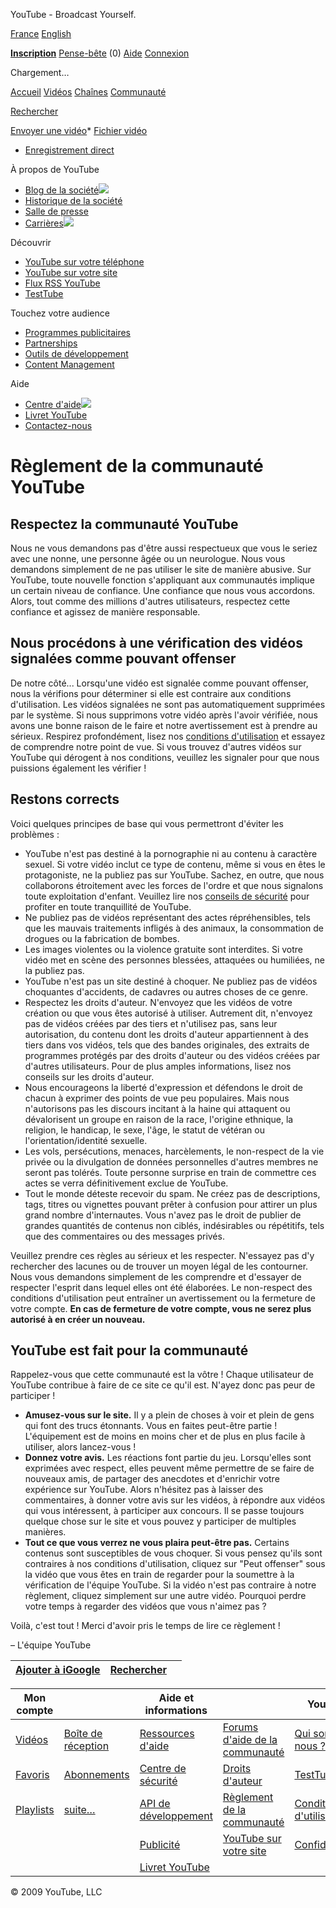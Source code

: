 



YouTube - Broadcast Yourself.

















[France](#)
[English](#)



**[Inscription](/signup?next=/t/community_guidelines)**
[Pense-bête](/watch_queue?all) (0)
[Aide](http://help.youtube.com/support/youtube/bin/static.py?page=start.cs&hl=en-US)
[Connexion](/login?next=/t/community_guidelines)





Chargement…

[Accueil](/)
[Vidéos](/browse)
[Chaînes](/members)
[Communauté](/community)




[Rechercher](#)

[Envoyer une vidéo](/my_videos_upload)* [Fichier vidéo](/my_videos_upload)
* [Enregistrement direct](/my_videos_quick_capture)







 À propos de YouTube

* [Blog de la société![](http://s.ytimg.com/yt/img/img_about_toexternal_14x9-vfl35309.gif)](/blog)
* [Historique de la société](/t/about)
* [Salle de presse](/press_room)
* [Carrières![](http://s.ytimg.com/yt/img/img_about_toexternal_14x9-vfl35309.gif)](http://www.google.com/support/jobs/bin/static.py?page=youtube.cs&lc=youtube)



 Découvrir

* [YouTube sur votre téléphone](/mobile)
* [YouTube sur votre site](/youtubeonyoursite)
* [Flux RSS YouTube](/t/rss_feeds)
* [TestTube](/testtube)



 Touchez votre audience

* [Programmes publicitaires](/t/advertising)
* [Partnerships](/partners)
* [Outils de développement](/dev)
* [Content Management](/t/content_management)



 Aide

* [Centre d'aide![](http://s.ytimg.com/yt/img/img_about_toexternal_14x9-vfl35309.gif)](http://help.youtube.com/support/youtube//bin/static.py?page=start.cs&hl=en-US)
* [Livret YouTube](/t/yt_handbook_home)
* [Contactez-nous](/t/contact_us)




# Règlement de la communauté YouTube


## Respectez la communauté YouTube


Nous ne vous demandons pas d'être aussi respectueux que vous le seriez avec une nonne, une personne âgée ou un neurologue. Nous vous demandons simplement de ne pas utiliser le site de manière abusive. Sur YouTube, toute nouvelle fonction s'appliquant aux communautés implique un certain niveau de confiance. Une confiance que nous vous accordons. Alors, tout comme des millions d'autres utilisateurs, respectez cette confiance et agissez de manière responsable.


## Nous procédons à une vérification des vidéos signalées comme pouvant offenser


De notre côté... Lorsqu'une vidéo est signalée comme pouvant offenser, nous la vérifions pour déterminer si elle est contraire aux conditions d'utilisation. Les vidéos signalées ne sont pas automatiquement supprimées par le système. Si nous supprimons votre vidéo après l'avoir vérifiée, nous avons une bonne raison de le faire et notre avertissement est à prendre au sérieux. Respirez profondément, lisez nos [conditions d'utilisation](/t/terms) et essayez de comprendre notre point de vue. Si vous trouvez d'autres vidéos sur YouTube qui dérogent à nos conditions, veuillez les signaler pour que nous puissions également les vérifier !


## Restons corrects


Voici quelques principes de base qui vous permettront d'éviter les problèmes :


* YouTube n'est pas destiné à la pornographie ni au contenu à caractère sexuel. Si votre vidéo inclut ce type de contenu, même si vous en êtes le protagoniste, ne la publiez pas sur YouTube. Sachez, en outre, que nous collaborons étroitement avec les forces de l'ordre et que nous signalons toute exploitation d'enfant. Veuillez lire nos [conseils de sécurité](/t/safety) pour profiter en toute tranquillité de YouTube.
* Ne publiez pas de vidéos représentant des actes répréhensibles, tels que les mauvais traitements infligés à des animaux, la consommation de drogues ou la fabrication de bombes.
* Les images violentes ou la violence gratuite sont interdites. Si votre vidéo met en scène des personnes blessées, attaquées ou humiliées, ne la publiez pas.
* YouTube n'est pas un site destiné à choquer. Ne publiez pas de vidéos choquantes d'accidents, de cadavres ou autres choses de ce genre.
* Respectez les droits d'auteur. N'envoyez que les vidéos de votre création ou que vous êtes autorisé à utiliser. Autrement dit, n'envoyez pas de vidéos créées par des tiers et n'utilisez pas, sans leur autorisation, du contenu dont les droits d'auteur appartiennent à des tiers dans vos vidéos, tels que des bandes originales, des extraits de programmes protégés par des droits d'auteur ou des vidéos créées par d'autres utilisateurs. Pour de plus amples informations, lisez nos conseils sur les droits d'auteur.
* Nous encourageons la liberté d'expression et défendons le droit de chacun à exprimer des points de vue peu populaires. Mais nous n'autorisons pas les discours incitant à la haine qui attaquent ou dévalorisent un groupe en raison de la race, l'origine ethnique, la religion, le handicap, le sexe, l'âge, le statut de vétéran ou l'orientation/identité sexuelle.
* Les vols, persécutions, menaces, harcèlements, le non-respect de la vie privée ou la divulgation de données personnelles d'autres membres ne seront pas tolérés. Toute personne surprise en train de commettre ces actes se verra définitivement exclue de YouTube.
* Tout le monde déteste recevoir du spam. Ne créez pas de descriptions, tags, titres ou vignettes pouvant prêter à confusion pour attirer un plus grand nombre d'internautes. Vous n'avez pas le droit de publier de grandes quantités de contenus non ciblés, indésirables ou répétitifs, tels que des commentaires ou des messages privés.


Veuillez prendre ces règles au sérieux et les respecter. N'essayez pas d'y rechercher des lacunes ou de trouver un moyen légal de les contourner. Nous vous demandons simplement de les comprendre et d'essayer de respecter l'esprit dans lequel elles ont été élaborées. Le non-respect des conditions d'utilisation peut entraîner un avertissement ou la fermeture de votre compte. **En cas de fermeture de votre compte, vous ne serez plus autorisé à en créer un nouveau.**


## YouTube est fait pour la communauté


Rappelez-vous que cette communauté est la vôtre ! Chaque utilisateur de YouTube contribue à faire de ce site ce qu'il est. N'ayez donc pas peur de participer !


* **Amusez-vous sur le site.** Il y a plein de choses à voir et plein de gens qui font des trucs étonnants. Vous en faites peut-être partie ! L'équipement est de moins en moins cher et de plus en plus facile à utiliser, alors lancez-vous !
* **Donnez votre avis.** Les réactions font partie du jeu. Lorsqu'elles sont exprimées avec respect, elles peuvent même permettre de se faire de nouveaux amis, de partager des anecdotes et d'enrichir votre expérience sur YouTube. Alors n'hésitez pas à laisser des commentaires, à donner votre avis sur les vidéos, à répondre aux vidéos qui vous intéressent, à participer aux concours. Il se passe toujours quelque chose sur le site et vous pouvez y participer de multiples manières.
* **Tout ce que vous verrez ne vous plaira peut-être pas.** Certains contenus sont susceptibles de vous choquer. Si vous pensez qu'ils sont contraires à nos conditions d'utilisation, cliquez sur "Peut offenser" sous la vidéo que vous êtes en train de regarder pour la soumettre à la vérification de l'équipe YouTube. Si la vidéo n'est pas contraire à notre règlement, cliquez simplement sur une autre vidéo. Pourquoi perdre votre temps à regarder des vidéos que vous n'aimez pas ?


Voilà, c'est tout ! Merci d'avoir pris le temps de lire ce règlement !


– L'équipe YouTube








| [Ajouter à iGoogle](http://www.google.com/webmasters/igoogle/youtube.html) | [Rechercher](#) |  |
| --- | --- | --- |






| Mon compte | | Aide et informations | | YouTube | |
| --- | --- | --- | --- | --- | --- |
| [Vidéos](/my_videos) | [Boîte de réception](/inbox) | [Ressources d'aide](http://help.youtube.com/support/youtube/bin/static.py?page=start.cs&hl=en-US) | [Forums d'aide de la communauté](http://help.youtube.com/group/youtube-help?hl=en-US) | [Qui sommes-nous ?](/t/about) | [Presse](/press_room) |
| [Favoris](/my_favorites) | [Abonnements](/my_subscriptions) | [Centre de sécurité](http://help.youtube.com/support/youtube/bin/request.py?contact_type=abuse&hl=en-US) | [Droits d'auteur](/t/copyright_notice) | [TestTube](/testtube) | [Contact](/t/contact_us) |
| [Playlists](/my_playlists) | [suite…](/my_account) | [API de développement](http://code.google.com/apis/youtube/overview.html) | [Règlement de la communauté](/t/community_guidelines) | [Conditions d'utilisation](/t/terms) | [Blog](/blog) |
|  | | [Publicité](/t/advertising) | [YouTube sur votre site](/youtubeonyoursite) | [Confidentialité](/t/privacy) | [Carrières](http://www.google.com/jobs/youtube) |
|  | | [Livret YouTube](/t/yt_handbook_home) | |  | |





 © 2009 YouTube, LLC
 
 




